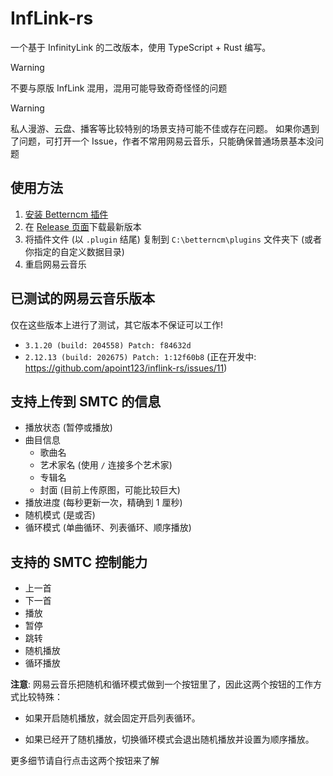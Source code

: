 # InfLink-rs

一个基于 InfinityLink 的二改版本，使用 TypeScript + Rust 编写。

> [!WARNING]
> 不要与原版 InfLink 混用，混用可能导致奇奇怪怪的问题

> [!WARNING]
> 私人漫游、云盘、播客等比较特别的场景支持可能不佳或存在问题。
> 如果你遇到了问题，可打开一个 Issue，作者不常用网易云音乐，只能确保普通场景基本没问题

## 使用方法

1. [安装 Betterncm 插件](https://github.com/std-microblock/BetterNCM-Installer/releases/latest)
2. 在 [Release 页面](https://github.com/apoint123/inflink-rs/releases/latest)下载最新版本
3. 将插件文件 (以 `.plugin` 结尾) 复制到 `C:\betterncm\plugins` 文件夹下 (或者你指定的自定义数据目录)
4. 重启网易云音乐


## 已测试的网易云音乐版本

仅在这些版本上进行了测试，其它版本不保证可以工作!

* `3.1.20 (build: 204558) Patch: f84632d`
* `2.12.13 (build: 202675) Patch: 1:12f60b8` (正在开发中: https://github.com/apoint123/inflink-rs/issues/11)

## 支持上传到 SMTC 的信息

* 播放状态 (暂停或播放)
* 曲目信息
  * 歌曲名
  * 艺术家名 (使用 ` / ` 连接多个艺术家)
  * 专辑名
  * 封面 (目前上传原图，可能比较巨大)
* 播放进度 (每秒更新一次，精确到 1 厘秒)
* 随机模式 (是或否)
* 循环模式 (单曲循环、列表循环、顺序播放)

## 支持的 SMTC 控制能力

* 上一首
* 下一首
* 播放
* 暂停
* 跳转
* 随机播放
* 循环播放

**注意**: 网易云音乐把随机和循环模式做到一个按钮里了，因此这两个按钮的工作方式比较特殊：

* 如果开启随机播放，就会固定开启列表循环。

* 如果已经开了随机播放，切换循环模式会退出随机播放并设置为顺序播放。

更多细节请自行点击这两个按钮来了解
